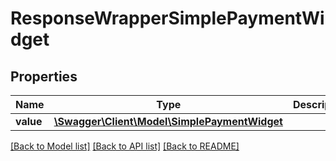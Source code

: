 # ResponseWrapperSimplePaymentWidget

## Properties
Name | Type | Description | Notes
------------ | ------------- | ------------- | -------------
**value** | [**\Swagger\Client\Model\SimplePaymentWidget**](SimplePaymentWidget.md) |  | [optional] 

[[Back to Model list]](../README.md#documentation-for-models) [[Back to API list]](../README.md#documentation-for-api-endpoints) [[Back to README]](../README.md)


